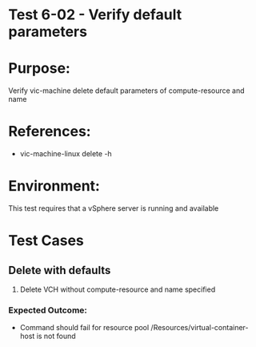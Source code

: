 Test 6-02 - Verify default parameters
=======

# Purpose:
Verify vic-machine delete default parameters of compute-resource and name

# References:
* vic-machine-linux delete -h

# Environment:
This test requires that a vSphere server is running and available

# Test Cases

## Delete with defaults
1. Delete VCH without compute-resource and name specified

### Expected Outcome:
* Command should fail for resource pool /Resources/virtual-container-host is not found
